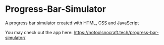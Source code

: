 # Progress-Bar-Simulator
A progress bar simulator created with HTML, CSS and JavaScript

You may check out the app here: https://notoolsnocraft.tech/progress-bar-simulator/
